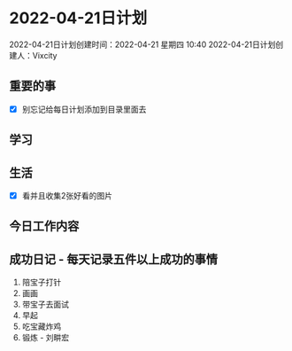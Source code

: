 # 2022-04-21日计划

2022-04-21日计划创建时间：2022-04-21 星期四  10:40
2022-04-21日计划创建人：Vixcity

## 重要的事
- [x] 别忘记给每日计划添加到目录里面去

## 学习

## 生活
- [x] 看并且收集2张好看的图片

## 今日工作内容

## 成功日记 - 每天记录五件以上成功的事情
1. 陪宝子打针
2. 画画
3. 带宝子去面试
4. 早起
5. 吃宝藏炸鸡
6. 锻炼 - 刘畊宏